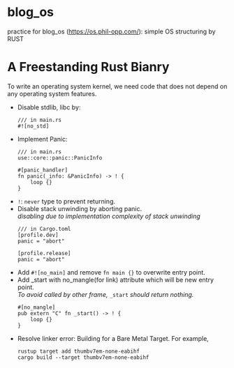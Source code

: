 # blog_os
practice for blog_os (https://os.phil-opp.com/): simple OS structuring by RUST

# A Freestanding Rust Bianry

To write an operating system kernel, we need code that does not depend on any operating system features.

- Disable stdlib, libc by: <br>
    ```
    /// in main.rs
    #![no_std]
    ```
- Implement Panic: <br>
    ```
    /// in main.rs
    use::core::panic::PanicInfo
    
    #[panic_handler]
    fn panic(_info: &PanicInfo) -> ! {
        loop {}
    }
    ```
- `!`: `never` type to prevent returning.
- Disable stack unwinding by aborting panic.   
_disabling due to implementation complexity of stack unwinding_
    ```
    /// in Cargo.toml
    [profile.dev]
    panic = "abort"

    [profile.release]
    panic = "abort"
    ```
- Add `#![no_main]` and remove `fn main {}` to overwrite entry point.
- Add _start with no_mangle(for link) attribute which will be new entry point.    
    _To avoid called by other frame,_ `_start` _should return nothing._
    ```
    #[no_mangle]
    pub extern "C" fn _start() -> ! {
        loop {}
    }
    ```
- Resolve linker error: Building for a Bare Metal Target. For example,
    ```
    rustup target add thumbv7em-none-eabihf
    cargo build --target thumbv7em-none-eabihf
    ```